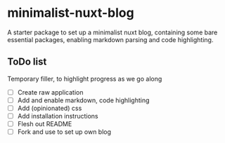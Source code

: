 # minimalist-nuxt-blog

A starter package to set up a minimalist nuxt blog, containing some bare essential packages, enabling markdown parsing and code highlighting.

## ToDo list

Temporary filler, to highlight progress as we go along

- [ ] Create raw application
- [ ] Add and enable markdown, code highlighting
- [ ] Add (opinionated) css
- [ ] Add installation instructions
- [ ] Flesh out README
- [ ] Fork and use to set up own blog
